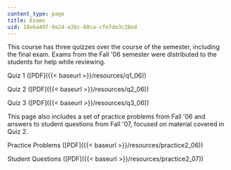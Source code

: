```yaml
---
content_type: page
title: Exams
uid: 18e6a49f-9a24-e26c-80ca-cfe7de3c28ed
---
```


This course has three quizzes over the course of the semester, including the final exam. Exams from the Fall '06 semester were distributed to the students for help while reviewing.

Quiz 1 ([PDF]({{< baseurl >}}/resources/q1_06))

Quiz 2 ([PDF]({{< baseurl >}}/resources/q2_06))

Quiz 3 ([PDF]({{< baseurl >}}/resources/q3_06))

This page also includes a set of practice problems from Fall '06 and answers to student questions from Fall '07, focused on material covered in Quiz 2.

Practice Problems ([PDF]({{< baseurl >}}/resources/practice2_06))

Student Questions ([PDF]({{< baseurl >}}/resources/practice2_07))
